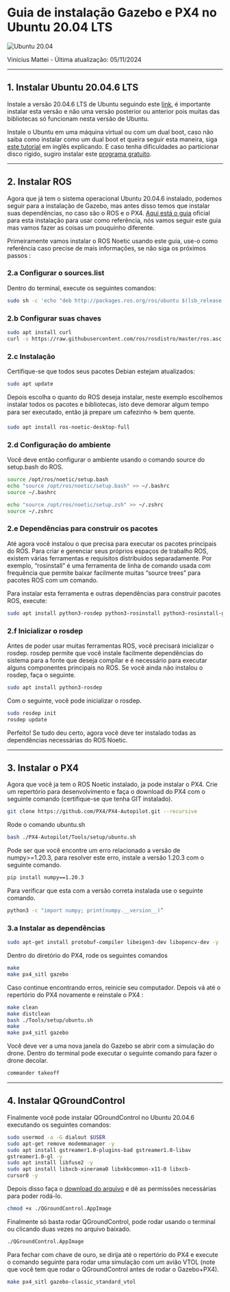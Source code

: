 # Guia de instalação Gazebo e PX4 no Ubuntu 20.04 LTS

![Ubuntu 20.04](https://res.cloudinary.com/canonical/image/fetch/f_auto,q_auto,fl_sanitize,c_fill,w_1280,h_768/https://ubuntu.com/wp-content/uploads/a728/2020-04-23-13.05.21.jpg)

Vinícius Mattei - Última atualização: 05/11/2024

---

## 1. Instalar Ubuntu 20.04.6 LTS

  Instale a versão 20.04.6 LTS de Ubuntu seguindo este [link](https://releases.ubuntu.com/focal/), é importante instalar esta versão e não uma versão posterior ou anterior pois muitas das bibliotecas só funcionam nesta versão de Ubuntu.
  
  Instale o Ubuntu em uma máquina virtual ou com um dual boot, caso
não saiba como instalar como um dual boot et queira seguir esta maneira,
siga [este tutorial](https://youtu.be/mXyN1aJYefc?si=b5Smt-pQjrhisa16) em inglês explicando. E caso tenha dificuldades ao particionar disco rígido, sugiro instalar este [programa gratuito](https://www.partitionwizard.com/free-partition-manager.html).

---

## 2. Instalar ROS

  Agora que já tem o sistema operacional Ubuntu 20.04.6 instalado,
podemos seguir para a instalação de Gazebo, mas antes disso temos que
instalar suas dependências, no caso são o ROS e o PX4. [Aqui está o guia](<https://docs.px4.io/main/en/ros/mavros_installation.html#ros-noetic-(ubuntu-22.04)>) oficial para esta instalação para usar como referência, nós vamos seguir este guia mas vamos fazer as coisas um pouquinho diferente.

  Primeiramente vamos instalar o ROS Noetic usando este guia, use-o
como referência caso precise de mais informações, se não siga os próximos
passos :

### 2.a Configurar o sources.list

Dentro do terminal, execute os seguintes comandos:

```bash
sudo sh -c 'echo "deb http://packages.ros.org/ros/ubuntu $(lsb_release -sc) main" > /etc/apt/sources.list.d/ros-latest.list'
```

### 2.b Configurar suas chaves

```bash
sudo apt install curl
curl -s https://raw.githubusercontent.com/ros/rosdistro/master/ros.asc | sudo apt-key add -
```

### 2.c Instalação

Certifique-se que todos seus pacotes Debian estejam atualizados:

```bash
sudo apt update
```

  Depois escolha o quanto do ROS deseja instalar, neste exemplo
escolhemos instalar todos os pacotes e bibliotecas, isto deve demorar algum
tempo para ser executado, então já prepare um cafezinho ☕ bem quente.

```bash
sudo apt install ros-noetic-desktop-full
```

### 2.d Configuração do ambiente

  Você deve então configurar o ambiente usando o comando source do
setup.bash do ROS.

```bash
source /opt/ros/noetic/setup.bash
echo "source /opt/ros/noetic/setup.bash" >> ~/.bashrc
source ~/.bashrc
```

```zsh
echo "source /opt/ros/noetic/setup.zsh" >> ~/.zshrc
source ~/.zshrc
```

### 2.e Dependências para construir os pacotes

  Até agora você instalou o que precisa para executar os pacotes
principais do ROS. Para criar e gerenciar seus próprios espaços de trabalho
ROS, existem várias ferramentas e requisitos distribuídos separadamente. Por
exemplo, “rosinstall” é uma ferramenta de linha de comando usada com
frequência que permite baixar facilmente muitas “source trees” para pacotes
ROS com um comando.

  Para instalar esta ferramenta e outras dependências para construir
pacotes ROS, execute:

```bash
sudo apt install python3-rosdep python3-rosinstall python3-rosinstall-generator python3-wstool build-essential
```

### 2.f Inicializar o rosdep

  Antes de poder usar muitas ferramentas ROS, você precisará inicializar o
rosdep. rosdep permite que você instale facilmente dependências do
sistema para a fonte que deseja compilar e é necessário para executar alguns
componentes principais no ROS. Se você ainda não instalou o rosdep, faça o
seguinte.

```bash
sudo apt install python3-rosdep
```

  Com o seguinte, você pode inicializar o rosdep.

```bash
sudo rosdep init
rosdep update
```

  Perfeito! Se tudo deu certo, agora você deve ter instalado todas as
dependências necessárias do ROS Noetic.

---

## 3. Instalar o PX4

  Agora que você ja tem o ROS Noetic instalado, ja pode instalar o PX4.
Crie um repertório para desenvolvimento e faça o download do PX4 com o
seguinte comando (certifique-se que tenha GIT instalado).

```bash
git clone https://github.com/PX4/PX4-Autopilot.git --recursive
```

Rode o comando ubuntu.sh

```bash
bash ./PX4-Autopilot/Tools/setup/ubuntu.sh
```

  Pode ser que você encontre um erro relacionado a versão de
numpy>=1.20.3, para resolver este erro, instale a versão 1.20.3 com o seguinte
comando.

```bash
pip install numpy==1.20.3
```

  Para verificar que esta com a versão correta instalada use o seguinte
comando.

```bash
python3 -c "import numpy; print(numpy.__version__)”
```

### 3.a Instalar as dependências

```bash
sudo apt-get install protobuf-compiler libeigen3-dev libopencv-dev -y
```

  Dentro do diretório do PX4, rode os seguintes comandos

```bash
make
make px4_sitl gazebo
```

  Caso continue encontrando erros, reinicie seu computador. Depois vá
até o repertório do PX4 novamente e reinstale o PX4 :


```bash
make clean
make distclean
bash ./Tools/setup/ubuntu.sh
make
make px4_sitl gazebo
```

  Você deve ver a uma nova janela do Gazebo se abrir com a simulação do
drone. Dentro do terminal pode executar o seguinte comando para fazer o
drone decolar.

```bash
commander takeoff
```

---

## 4. Instalar QGroundControl

  Finalmente você pode instalar QGroundControl no Ubuntu 20.04.6
executando os seguintes comandos:

```bash
sudo usermod -a -G dialout $USER
sudo apt-get remove modemmanager -y
sudo apt install gstreamer1.0-plugins-bad gstreamer1.0-libav
gstreamer1.0-gl -y
sudo apt install libfuse2 -y
sudo apt install libxcb-xinerama0 libxkbcommon-x11-0 libxcb-
cursor0 -y
```

  Depois disso faça o [download do arquivo](https://d176tv9ibo4jno.cloudfront.net/latest/QGroundControl.AppImage) e dê as permissões necessárias
para poder rodá-lo.

```bash
chmod +x ./QGroundControl.AppImage
```

  Finalmente só basta rodar QGroundControl, pode rodar usando o
terminal ou clicando duas vezes no arquivo baixado.

```bash
./QGroundControl.AppImage
```

  Para fechar com chave de ouro, se dirija até o repertório do PX4 e
execute o comando seguinte para rodar uma simulação com um avião VTOL
(note que você tem que rodar o QGroundControl antes de rodar o
Gazebo+PX4).

```bash
make px4_sitl gazebo-classic_standard_vtol
```
